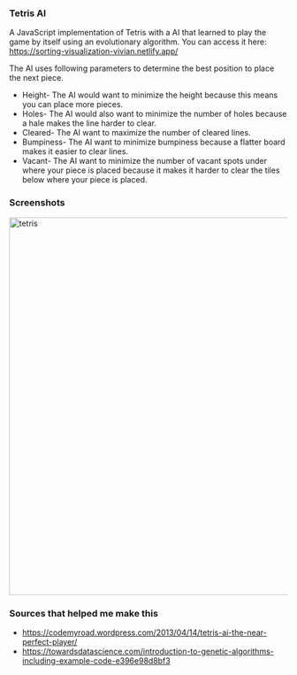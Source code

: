 
### Tetris AI

A JavaScript implementation of Tetris with a AI that learned to play the game by itself using an evolutionary algorithm. You can access it here: https://sorting-visualization-vivian.netlify.app/

The AI uses following parameters to determine the best position to place the next piece. 
 * Height- The AI would want to minimize the height because this means you can place more pieces.
 * Holes- The AI would also want to minimize the number of holes because a hale makes the line harder to clear.
 * Cleared- The AI want to maximize the number of cleared lines.
 * Bumpiness- The AI want to minimize bumpiness because a flatter board makes it easier to clear lines.
 * Vacant- The AI want to minimize the number of vacant spots under where your piece is placed
because it makes it harder to clear the tiles below where your piece is placed.

### Screenshots
<img width="682" alt="tetris" src="https://user-images.githubusercontent.com/33815743/112341806-1c247100-8c98-11eb-8fa6-074e0f4f107e.png">


### Sources that helped me make this
* https://codemyroad.wordpress.com/2013/04/14/tetris-ai-the-near-perfect-player/
* https://towardsdatascience.com/introduction-to-genetic-algorithms-including-example-code-e396e98d8bf3
